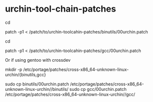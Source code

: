 # urchin-tool-chain-patches
cd <binutils-dir>

patch -p1 < /patch/to/urchin-toolcahin-patches/binutils/00urchin.patch

cd <gcc-dir>

patch -p1 < /patch/to/urchin-toolcahin-patches/gcc/00urchin.patch


Or if using gentoo with crossdev

mkdir -p /etc/portage/patches/cross-x86_64-unknown-linux-urchin/{binutils,gcc}

sudo cp binutils/00urchin.patch /etc/portage/patches/cross-x86_64-unknown-linux-urchin//binutils/
sudo cp gcc/00urchin.patch /etc/portage/patches/cross-x86_64-unknown-linux-urchin//gcc/
